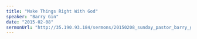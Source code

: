 ```yaml
---
title: "Make Things Right With God"
speaker: "Barry Gin"
date: "2015-02-08"
sermonUrl: "http://35.190.93.184/sermons/20150208_sunday_pastor_barry_gin_make_things_right_with_god.mp3"
---
```

